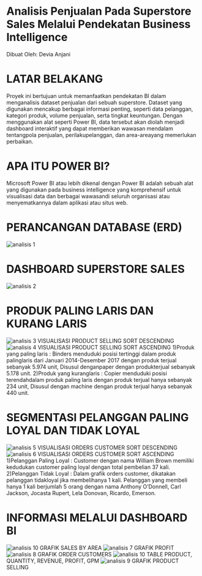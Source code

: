 # Analisis Penjualan Pada Superstore Sales Melalui Pendekatan Business Intelligence
Dibuat Oleh: Devia Anjani
# LATAR BELAKANG
 Proyek ini bertujuan untuk memanfaatkan pendekatan BI dalam menganalisis dataset penjualan dari sebuah superstore. Dataset yang digunakan mencakup berbagai informasi penting, seperti data pelanggan, kategori produk, volume penjualan, serta tingkat keuntungan. Dengan menggunakan alat seperti Power BI, data tersebut akan diolah menjadi dashboard interaktif yang dapat memberikan wawasan mendalam tentangpola penjualan, perilakupelanggan, dan area-areayang memerlukan perbaikan.
 # APA ITU POWER BI?
 Microsoft Power BI atau lebih dikenal dengan Power BI adalah sebuah alat yang digunakan pada business intelligence yang komprehensif untuk visualisasi data dan berbagai wawasandi seluruh organisasi atau menyematkannya dalam aplikasi atau situs web. 
 # PERANCANGAN DATABASE (ERD)
![analisis 1](https://github.com/user-attachments/assets/a1e4e2bc-add2-44bd-9746-139209c1fc52)
 # DASHBOARD SUPERSTORE SALES
![analisis 2](https://github.com/user-attachments/assets/2900ea5d-ea3d-4e41-8bfd-b1416beaf949)
 # PRODUK PALING LARIS DAN KURANG LARIS
![analisis 3](https://github.com/user-attachments/assets/3c14f2b8-078b-4686-b891-03c2b7bc009d)
 VISUALISASI PRODUCT SELLING SORT DESCENDING
![analisis 4](https://github.com/user-attachments/assets/af5644d9-7cd2-4893-b39b-f5c1a8fe3bfd)
 VISUALISASI PRODUCT SELLING SORT ASCENDING
 1)Produk yang paling laris : Binders menduduki posisi tertinggi dalam produk palinglaris dari Januari 2014-Desember 2017 dengan produk terjual sebanyak 5.974 unit, Disusul denganpaper dengan produkterjual sebanyak 5.178 unit.
2)Produk yang kuranglaris : Copier menduduki posisi terendahdalam produk paling laris dengan produk terjual hanya sebanyak 234 unit, Disusul dengan machine dengan produk terjual hanya sebanyak 440 unit.
# SEGMENTASI PELANGGAN PALING LOYAL DAN TIDAK LOYAL
![analisis 5](https://github.com/user-attachments/assets/512d3381-1ada-4935-b072-0aac686c9a02)
VISUALISASI ORDERS CUSTOMER SORT DESCENDING
![analisis 6](https://github.com/user-attachments/assets/62b35e8a-6d68-4c04-86b1-04c4d4a7136b)
VISUALISASI ORDERS CUSTOMER SORT ASCENDING
1)Pelanggan Paling Loyal : Customer dengan nama William Brown memiliki kedudukan customer paling loyal dengan total pembelian 37 kali.
2)Pelanggan Tidak Loyal : Dalam grafik orders customer, dikatakan pelanggan tidakloyal jika membelihanya 1 kali. Pelanggan yang membeli hanya 1 kali berjumlah 5 orang dengan nama Anthony O’Donnell, Carl Jackson, Jocasta Rupert, Lela Donovan, Ricardo, Emerson.
# INFORMASI MELALUI DASHBOARD BI
![analisis 10](https://github.com/user-attachments/assets/83c87599-1703-4f6e-913d-141b63972053)
GRAFIK SALES BY AREA
![analisis 7](https://github.com/user-attachments/assets/88cdacc9-15d4-4b4b-ab5b-7b39e5d9f1dc)
GRAFIK PROFIT
![analisis 8](https://github.com/user-attachments/assets/31f3e63f-e66f-45a3-b430-cdb64ce4c967)
GRAFIK ORDER CUSTOMERS
![analisis 10](https://github.com/user-attachments/assets/ac0421af-284f-4526-892a-b6a7575e6a04)
TABLE PRODUCT, QUANTITY, REVENUE, PROFIT, GPM
![analisis 9](https://github.com/user-attachments/assets/51c774f1-bbeb-4d83-9049-f41bb008f1b2)
GRAFIK PRODUCT SELLING
